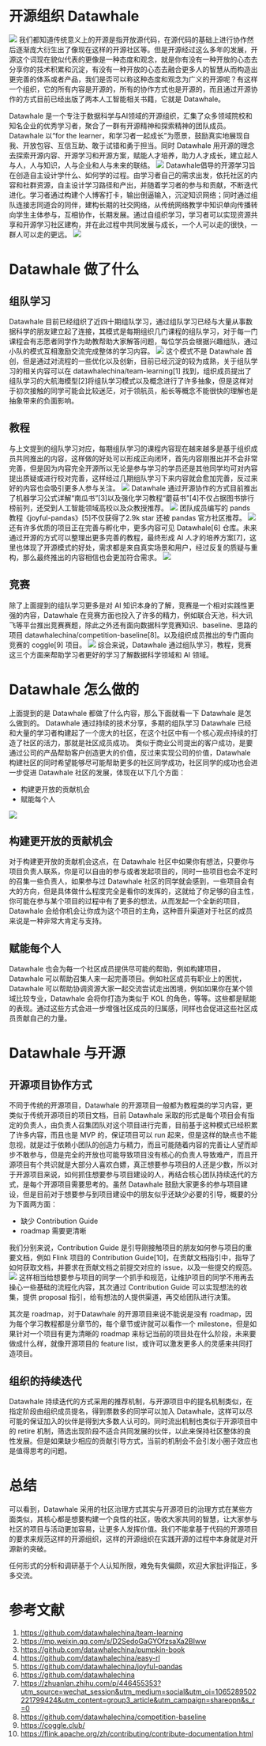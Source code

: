 # 开源组织 Datawhale
![](https://files.mdnice.com/user/3198/d2ccac68-e175-4b4b-99db-c1ec0d9f976e.png)
我们都知道传统意义上的开源是指开放源代码，在源代码的基础上进行协作然后逐渐庞大衍生出了像现在这样的开源社区等。但是开源经过这么多年的发展，开源这个词现在貌似代表的更像是一种态度和观念，就是你有没有一种开放的心态去分享你的技术积累和沉淀，有没有一种开放的心态去融合更多人的智慧从而构造出更完善的体系或者产品，我们是否可以称这种态度和观念为广义的开源呢？有这样一个组织，它的所有内容是开源的，所有的协作方式也是开源的，而且通过开源协作的方式目前已经出版了两本人工智能相关书籍，它就是 Datawhale。

Datawhale 是一个专注于数据科学与AI领域的开源组织，汇集了众多领域院校和知名企业的优秀学习者，聚合了一群有开源精神和探索精神的团队成员。Datawhale 以“for the learner，和学习者一起成长”为愿景，鼓励真实地展现自我、开放包容、互信互助、敢于试错和勇于担当。同时 Datawhale 用开源的理念去探索开源内容、开源学习和开源方案，赋能人才培养，助力人才成长，建立起人与人，人与知识，人与企业和人与未来的联结。
![](https://files.mdnice.com/user/3198/075ce663-70fc-4389-9f34-704444ba0985.png)
Datawhale倡导的开源学习旨在创造自主设计学什么、如何学的过程。由学习者自己的需求出发，依托社区的内容和社群资源，自主设计学习路径和产出，并随着学习者的参与和贡献，不断迭代进化。学习者通过构建个人博客打卡，输出倒逼输入，沉淀知识网络；同时通过组队连接志同道合的同伴，建构长期的社交网络，从传统网络教学中知识单向传播转向学生主体参与，互相协作，长期发展。通过自组织学习，学习者可以实现资源共享和开源学习社区建构，并在此过程中共同发展与成长，一个人可以走的很快，一群人可以走的更远。
![](https://files.mdnice.com/user/3198/1a1c5f6b-b9e3-41e6-9e91-8b3e3dee4284.png)
# Datawhale 做了什么
## 组队学习
Datawhale 目前已经组织了近四十期组队学习，通过组队学习已经与大量从事数据科学的朋友建立起了连接，其模式是每期组织几门课程的组队学习，对于每一门课程会有志愿者同学作为助教帮助大家解答问题，每位学员会根据兴趣组队，通过小队的模式互相激励交流完成整体的学习内容。
![](https://files.mdnice.com/user/3198/b1a2b4a5-0204-40f2-b03a-d419a0229962.png)
这个模式不是 Datawhale 首创，但是通过对流程的一些优化以及创新，目前已经沉淀的较为成熟，关于组队学习的相关内容可以在 datawhalechina/team-learning[1] 找到，组织成员提出了组队学习的大航海模型[2]将组队学习模式以及概念进行了许多抽象，但是这样对于初次接触的同学可能会比较迷茫，对于领航员，船长等概念不能很快的理解也是抽象带来的负面影响。
## 教程
与上文提到的组队学习对应，每期组队学习的课程内容现在越来越多是基于组织成员共同推出的内容，这样做的好处可以形成正向闭环，首先内容刚推出并不会非常完善，但是因为内容完全开源所以无论是参与学习的学员还是其他同学均可对内容提出质疑或进行校对完善，这样经过几期组队学习下来内容就会愈加完善，反过来好的内容也会吸引更多人参与关注。
![](https://files.mdnice.com/user/3198/7b56da84-2d34-4462-bc3e-5df3a3311c1f.png)
Datawhale 通过开源协作的方式目前推出了机器学习公式详解“南瓜书”[3]以及强化学习教程“蘑菇书”[4]不仅占据图书排行榜前列，还受到人工智能领域高校以及众教授推荐。
![](https://files.mdnice.com/user/3198/b767f101-51f5-451d-bdab-e85eeab593db.png)
团队成员编写的 pands 教程《joyful-pandas》[5]不仅获得了2.9k star 还被 pandas 官方社区推荐。
![](https://files.mdnice.com/user/3198/57e642c0-70ba-405c-9618-12592b4a2809.png)
还有许多优质的项目正在完善与孵化中，更多内容可见 Datawhale[6] 仓库。未来通过开源的方式可以整理出更多完善的教程，最终形成 AI 人才的培养方案[7]，这里也体现了开源模式的好处，需求都是来自真实场景和用户，经过反复的质疑与重构，那么最终推出的内容相信也会更加符合需求。
![](https://files.mdnice.com/user/3198/96c0480b-704e-4dc9-a261-d6cef32b16da.png)
## 竞赛
除了上面提到的组队学习更多是对 AI 知识本身的了解，竞赛是一个相对实践性更强的内容，Datawhale 在竞赛方面也投入了许多的精力，例如联合天池，科大讯飞等平台推出竞赛赛题，除此之外还有面向数据科学竞赛知识、baseline、思路的项目 datawhalechina/competition-baseline[8]。以及组织成员推出的专门面向竞赛的 coggle[9] 项目。
![](https://files.mdnice.com/user/3198/b3eac8f1-ec9f-43dc-8038-3170cd977bdd.png)
综合来说，Datawhale 通过组队学习，教程，竞赛这三个方面来帮助学习者更好的学习了解数据科学领域和 AI 领域。
# Datawhale 怎么做的
上面提到的是 Datawhale 都做了什么内容，那么下面就看一下 Datawhale 是怎么做到的。
Datawhale 通过持续的技术分享，多期的组队学习 Datawhale 已经和大量的学习者构建起了一个庞大的社区，在这个社区中有一个核心观点持续的打造了社区的活力，那就是社区成员成功。
类似于商业公司提出的客户成功，是要通过公司的产品帮助客户创造更大的价值，反过来实现公司的价值，Datawhale 构建社区的同时希望能够尽可能帮助更多的社区同学成功，社区同学的成功也会进一步促进 Datawhale 社区的发展，体现在以下几个方面：
- 构建更开放的贡献机会
- 赋能每个人

![](https://files.mdnice.com/user/3198/d75da242-9191-402d-b629-56a5b0f77102.png)
## 构建更开放的贡献机会
对于构建更开放的贡献机会这点，在 Datawhale 社区中如果你有想法，只要你与项目负责人联系，你是可以自由的参与或者发起项目的，同时一些项目也会不定时的召集一些负责人，如果参与过 Datawhale 社区的同学就会感到，一些项目会有大的方向，但是具体做什么程度完全是看你的发挥的，这就给了你足够的自主性，你可能在参与某个项目的过程中有了更多的想法，从而发起一个全新的项目，Datawhale 会给你机会让你成为这个项目的主角，这种晋升渠道对于社区的成员来说是一种非常大肯定与支持。
## 赋能每个人
Datawhale 也会为每一个社区成员提供尽可能的帮助，例如构建项目，Datawhale 可以帮助召集人来一起完善项目。例如社区成员有职业上的困扰，Datawhale 可以帮助协调资源大家一起交流尝试走出困境，例如如果你在某个领域比较专业，Datawhale 会将你打造为类似于 KOL 的角色，等等。这些都是赋能的表现。通过这些方式会进一步增强社区成员的归属感，同样也会促进这些社区成员贡献自己的力量。
# Datawhale 与开源
## 开源项目协作方式
不同于传统的开源项目，Datawhale 的开源项目一般都为教程类的学习内容，更类似于传统开源项目的项目文档，目前 Datawhale 采取的形式是每个项目会有指定的负责人，由负责人召集团队对这个项目进行完善，目前基于这种模式已经积累了许多内容，而且也是 MVP 的，保证项目可以 run 起来，但是这样的缺点也不能忽视，就是过于依赖小团队的创造力与精力，而且可能随着内容的完善让人望而却步不敢参与，但是完全的开放也可能导致项目没有核心的负责人导致难产，而且开源项目有个共识就是大部分人喜欢白嫖，真正想要参与项目的人还是少数，所以对于开源项目来说，如何抓住想要参与项目建设的人，再结合核心团队持续迭代的方式，是每个开源项目需要思考的。虽然 Datawhale 鼓励大家更多的参与项目建设，但是目前对于想要参与到项目建设中的朋友似乎还缺少必要的引导，概要的分为下面两方面：
- 缺少 Contribution Guide
- roadmap 需要更清晰

我们分别来说，Contribution Guide 是引导刚接触项目的朋友如何参与项目的重要文档，例如 Flink 项目的 Contribution Guide[10]，在贡献文档指引中，指导了如何获取文档，并要求在贡献文档之前提交对应的 issue，以及一些提交的规范。
![](https://files.mdnice.com/user/3198/27a0a04d-c53e-4a4f-bebd-99ee3315234d.png)
这样相当给想要参与项目的同学一个抓手和规范，让维护项目的同学不用再去操心一些基础的流程化内容，其次通过 Contribution Guide 可以实现想法的收集，提供 proposal 指引，给有想法的人提供渠道，再交给团队进行决策。

其次是 roadmap，对于Datawhale 的开源项目来说不能说是没有 roadmap，因为每个学习教程都是分章节的，每个章节或许就可以看作一个 milestone，但是如果针对一个项目有更为清晰的 roadmap 来标记当前的项目处在什么阶段，未来要做成什么样，就像开源项目的 feature list，或许可以激发更多人的灵感来共同打造项目。

## 组织的持续迭代
Datawhale 持续迭代的方式采用的推荐机制，与开源项目中的提名机制类似，在指定阶段由组织成员提名，得到票数多的同学可以加入 Datawhale，这样可以尽可能的保证加入的伙伴是得到大多数人认可的。同时流出机制也类似于开源项目中的 retire 机制，筛选出现阶段不适合共同发展的伙伴，以此来保持社区整体的良性发展。但是如果缺少相应的贡献引导方式，当前的机制会不会引发小圈子效应也是值得思考的问题。
# 总结
可以看到，Datawhale 采用的社区治理方式其实与开源项目的治理方式在某些方面类似，其核心都是想要构建一个良性的社区，吸收大家共同的智慧，让大家参与社区的项目与活动更加容易，让更多人发挥价值。我们不能拿基于代码的开源项目的要求来规范这样的开源组织，这样的开源组织在实践开源的过程中本身就是对开源新的突破。

任何形式的分析和调研基于个人认知所限，难免有失偏颇，欢迎大家批评指正，多多交流。
# 参考文献
1. https://github.com/datawhalechina/team-learning
2. https://mp.weixin.qq.com/s/D2SedoGaGYOfzsaXa2BIww
3. https://github.com/datawhalechina/pumpkin-book
4. https://github.com/datawhalechina/easy-rl
5. https://github.com/datawhalechina/joyful-pandas
6. https://github.com/datawhalechina
7. https://zhuanlan.zhihu.com/p/446455353?utm_source=wechat_session&utm_medium=social&utm_oi=1065289502221799424&utm_content=group3_article&utm_campaign=shareopn&s_r=0
8. https://github.com/datawhalechina/competition-baseline
9. https://coggle.club/
10. https://flink.apache.org/zh/contributing/contribute-documentation.html